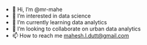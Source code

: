 - 👋 Hi, I’m @mr-mahe
- 👀 I’m interested in data science 
- 🌱 I’m currently learning data analytics 
- 💞️ I’m looking to collaborate on urban data analytics
- 📫 How to reach me mahesh.l.dutt@gmail.com

<!---
mr-mahe/mr-mahe is a ✨ special ✨ repository because its `README.md` (this file) appears on your GitHub profile.
You can click the Preview link to take a look at your changes.
--->
